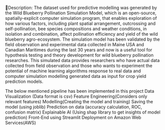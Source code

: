 🧾Description: The dataset used for predictive modelling was generated by the Wild Blueberry Pollination Simulation Model, which is an open-source, spatially-explicit computer simulation program, that enables exploration of how various factors, including plant spatial arrangement, outcrossing and self-pollination, bee species compositions and weather conditions, in isolation and combination, affect pollination efficiency and yield of the wild blueberry agro-ecosystem. The simulation model has been validated by the field observation and experimental data collected in Maine USA and Canadian Maritimes during the last 30 years and now is a useful tool for hypothesis testing and theory development for wild blueberry pollination researches. This simulated data provides researchers who have actual data collected from field observation and those who wants to experiment the potential of machine learning algorithms response to real data and computer simulation modelling generated data as input for crop yield prediction models.

The below mentioned pipeline has been implemented in this project
Data Visualization (Data format is csv)
Feature Engineering(Considers only relevant features)
Modelling(Creating the model and training)
Saving the model (using joblib)
Prediction on data (accuracy calculation, ROC, confusion matrix)
Explainable AI (Using shap library to get insights of model prediction)
Front-End using Streamlit
Deployment on Amazon Web Services(AWS)
